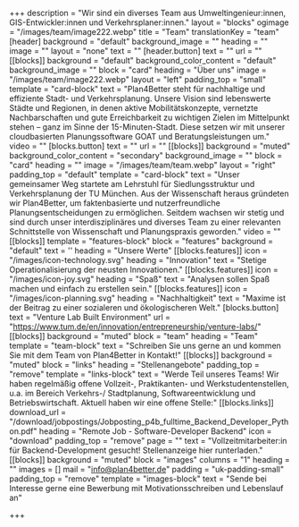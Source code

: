 +++
description = "Wir sind ein diverses Team aus Umweltingenieur:innen, GIS-Entwickler:innen und Verkehrsplaner:innen."
layout = "blocks"
ogimage = "/images/team/image222.webp"
title = "Team"
translationKey = "team"
[header]
background = "default"
background_image = ""
heading = ""
image = ""
layout = "none"
text = ""
[header.button]
text = ""
url = ""
[[blocks]]
background = "default"
background_color_content = "default"
background_image = ""
block = "card"
heading = "Über uns"
image = "/images/team/image222.webp"
layout = "left"
padding_top = "small"
template = "card-block"
text = "Plan4Better steht für nachhaltige und effiziente Stadt- und Verkehrsplanung. Unsere Vision sind lebenswerte Städte und Regionen, in denen aktive Mobilitätskonzepte, vernetzte Nachbarschaften und gute Erreichbarkeit zu wichtigen Zielen im Mittelpunkt stehen – ganz im Sinne der 15-Minuten-Stadt. Diese setzen wir mit unserer cloudbasierten Planungssoftware GOAT und Beratungsleistungen um."
video = ""
[blocks.button]
text = ""
url = ""
[[blocks]]
background = "muted"
background_color_content = "secondary"
background_image = ""
block = "card"
heading = ""
image = "/images/team/team.webp"
layout = "right"
padding_top = "default"
template = "card-block"
text = "Unser gemeinsamer Weg startete am Lehrstuhl für Siedlungsstruktur und Verkehrsplanung der TU München. Aus der Wissenschaft heraus gründeten wir Plan4Better, um faktenbasierte und nutzerfreundliche Planungsentscheidungen zu ermöglichen. Seitdem wachsen wir stetig und sind durch unser interdisziplinäres und diverses Team zu einer relevanten Schnittstelle von Wissenschaft und Planungspraxis geworden."
video = ""
[[blocks]]
template = "features-block"
block = "features"
background = "default"
text = ''
heading = "Unsere Werte"
[[blocks.features]]
icon = "/images/icon-technology.svg"
heading = "Innovation"
text = "Stetige Operationalisierung der neusten Innovationen."
[[blocks.features]]
icon = "/images/icon-joy.svg"
heading = "Spaß"
text = "Analysen sollen Spaß machen und einfach zu erstellen sein."
[[blocks.features]]
icon = "/images/icon-planning.svg"
heading = "Nachhaltigkeit"
text = "Maxime ist der Beitrag zu einer sozialeren und ökologischeren Welt."
[blocks.button]
text = "Venture Lab Built Environment"
url = "https://www.tum.de/en/innovation/entrepreneurship/venture-labs/"
[[blocks]]
background = "muted"
block = "team"
heading = "Team"
template = "team-block"
text = "Schreiben Sie uns gerne an und kommen Sie mit dem Team von Plan4Better in Kontakt!"
[[blocks]]
background = "muted"
block = "links"
heading = "Stellenangebote"
padding_top = "remove"
template = "links-block"
text = "Werde Teil unseres Teams! Wir haben regelmäßig offene Vollzeit-, Praktikanten- und Werkstudentenstellen, u.a. im Bereich Verkehrs-/ Stadtplanung, Softwareentwicklung und Betriebswirtschaft. Aktuell haben wir eine offene Stelle:"
[[blocks.links]]
download_url = "/download/jobpostings/Jobposting_p4b_fulltime_Backend_Developer_Python.pdf"
heading = "Remote Job - Software-Developer Backend"
icon = "download"
padding_top = "remove"
page = ""
text = "Vollzeitmitarbeiter:in für Backend-Development gesucht! Stellenanzeige hier runterladen."
[[blocks]]
background = "muted"
block = "images"
columns = "1"
heading = ""
images = []
mail = "info@plan4better.de"
padding = "uk-padding-small"
padding_top = "remove"
template = "images-block"
text = "Sende bei Interesse gerne eine Bewerbung mit Motivationsschreiben und Lebenslauf an"

+++
